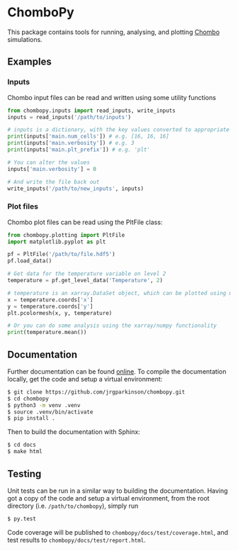 # ChomboPy

This package contains tools for running, analysing, and plotting [Chombo](https://commons.lbl.gov/display/chombo/Chombo+-+Software+for+Adaptive+Solutions+of+Partial+Differential+Equations) simulations.

## Examples

### Inputs
Chombo input files can be read and written using some utility functions
```python
from chombopy.inputs import read_inputs, write_inputs
inputs = read_inputs('/path/to/inputs')

# inputs is a dictionary, with the key values converted to appropriate python objects:
print(inputs['main.num_cells']) # e.g. [16, 16, 16]
print(inputs['main.verbosity']) # e.g. 3
print(inputs['main.plt_prefix']) # e.g. 'plt'

# You can alter the values
inputs['main.verbosity'] = 0

# And write the file back out
write_inputs('/path/to/new_inputs', inputs)
```

### Plot files
Chombo plot files can be read using the PltFile class:
```python
from chombopy.plotting import PltFile
import matplotlib.pyplot as plt

pf = PltFile('/path/to/file.hdf5')
pf.load_data()

# Get data for the temperature variable on level 2
temperature = pf.get_level_data('Temperature', 2)

# temperature is an xarray.DataSet object, which can be plotted using matplotlib
x = temperature.coords['x']
y = temperature.coords['y']
plt.pcolormesh(x, y, temperature)

# Or you can do some analysis using the xarray/numpy functionality
print(temperature.mean())
```

## Documentation
Further documentation can be found [online](https://jrgparkinson.github.io/chombopy/_build/html/). To compile the documentation locally, get the code and setup a virtual environment:
```bash
$ git clone https://github.com/jrgparkinson/chombopy.git
$ cd chombopy
$ python3 -m venv .venv
$ source .venv/bin/activate
$ pip install .
```
Then to build the documentation with Sphinx:
```bash
$ cd docs
$ make html 
```

## Testing
Unit tests can be run in a similar way to building the documentation. Having got a copy of the code and setup a virtual environment, from the root directory (i.e. `/path/to/chombopy`), simply run
```bash
$ py.test
```
Code coverage will be published to `chombopy/docs/test/coverage.html`, and test results to `chombopy/docs/test/report.html`.
